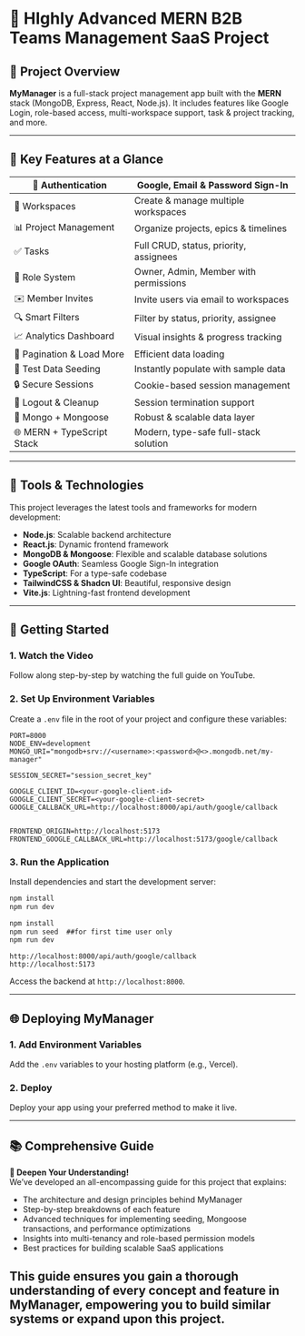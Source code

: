 # 🌟 HIghly Advanced MERN B2B Teams Management SaaS Project

## 📌 Project Overview

**MyManager** is a full-stack project management app built with the **MERN** stack (MongoDB, Express, React, Node.js). It includes features like Google Login, role-based access, multi-workspace support, task & project tracking, and more.

---

## 🌟 Key Features at a Glance

| 🔐 Authentication          | Google, Email & Password Sign-In       |
| -------------------------- | -------------------------------------- |
| 🏢 Workspaces              | Create & manage multiple workspaces    |
| 📊 Project Management      | Organize projects, epics & timelines   |
| ✅ Tasks                   | Full CRUD, status, priority, assignees |
| 👥 Role System             | Owner, Admin, Member with permissions  |
| ✉️ Member Invites          | Invite users via email to workspaces   |
| 🔍 Smart Filters           | Filter by status, priority, assignee   |
| 📈 Analytics Dashboard     | Visual insights & progress tracking    |
| 📅 Pagination & Load More  | Efficient data loading                 |
| 🌱 Test Data Seeding       | Instantly populate with sample data    |
| 🔒 Secure Sessions         | Cookie-based session management        |
| 🚪 Logout & Cleanup        | Session termination support            |
| 💾 Mongo + Mongoose        | Robust & scalable data layer           |
| 🌐 MERN + TypeScript Stack | Modern, type-safe full-stack solution  |

---

## 🚀 Tools & Technologies

This project leverages the latest tools and frameworks for modern development:

- **Node.js**: Scalable backend architecture
- **React.js**: Dynamic frontend framework
- **MongoDB & Mongoose**: Flexible and scalable database solutions
- **Google OAuth**: Seamless Google Sign-In integration
- **TypeScript**: For a type-safe codebase
- **TailwindCSS & Shadcn UI**: Beautiful, responsive design
- **Vite.js**: Lightning-fast frontend development

---

## 🔄 Getting Started

### 1. Watch the Video

Follow along step-by-step by watching the full guide on YouTube.

### 2. Set Up Environment Variables

Create a `.env` file in the root of your project and configure these variables:

```plaintext
PORT=8000
NODE_ENV=development
MONGO_URI="mongodb+srv://<username>:<password>@<>.mongodb.net/my-manager"

SESSION_SECRET="session_secret_key"

GOOGLE_CLIENT_ID=<your-google-client-id>
GOOGLE_CLIENT_SECRET=<your-google-client-secret>
GOOGLE_CALLBACK_URL=http://localhost:8000/api/auth/google/callback


FRONTEND_ORIGIN=http://localhost:5173
FRONTEND_GOOGLE_CALLBACK_URL=http://localhost:5173/google/callback
```

### 3. Run the Application

Install dependencies and start the development server:

```Go to your Client Directory
npm install
npm run dev
```

```Go to Backend Directory
npm install
npm run seed  ##for first time user only
npm run dev
```

```Setup atleast these links in the Google Auth Console for external users
http://localhost:8000/api/auth/google/callback
http://localhost:5173
```

Access the backend at `http://localhost:8000`.

---

## 🌐 Deploying MyManager

### 1. Add Environment Variables

Add the `.env` variables to your hosting platform (e.g., Vercel).

### 2. Deploy

Deploy your app using your preferred method to make it live.

---

## 📚 Comprehensive Guide

**🚀 Deepen Your Understanding!**  
We’ve developed an all-encompassing guide for this project that explains:

- The architecture and design principles behind MyManager
- Step-by-step breakdowns of each feature
- Advanced techniques for implementing seeding, Mongoose transactions, and performance optimizations
- Insights into multi-tenancy and role-based permission models
- Best practices for building scalable SaaS applications

## This guide ensures you gain a thorough understanding of every concept and feature in MyManager, empowering you to build similar systems or expand upon this project.

